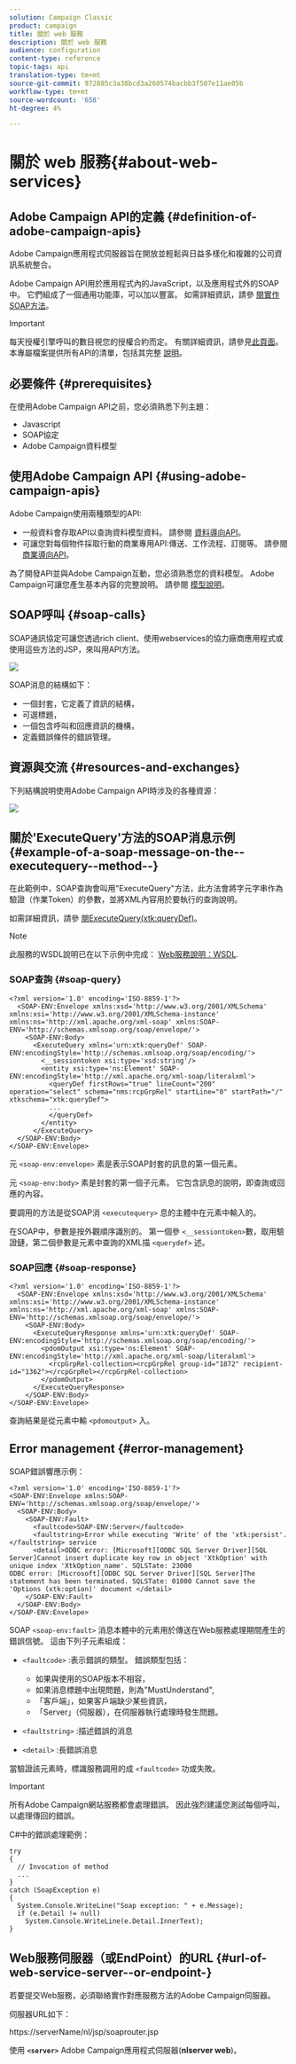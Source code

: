 ```yaml
---
solution: Campaign Classic
product: campaign
title: 關於 web 服務
description: 關於 web 服務
audience: configuration
content-type: reference
topic-tags: api
translation-type: tm+mt
source-git-commit: 972885c3a38bcd3a260574bacbb3f507e11ae05b
workflow-type: tm+mt
source-wordcount: '658'
ht-degree: 4%

---
```



# 關於 web 服務{#about-web-services}

## Adobe Campaign API的定義 {#definition-of-adobe-campaign-apis}

Adobe Campaign應用程式伺服器旨在開放並輕鬆與日益多樣化和複雜的公司資訊系統整合。

Adobe Campaign API用於應用程式內的JavaScript，以及應用程式外的SOAP中。 它們組成了一個通用功能庫，可以加以豐富。 如需詳細資訊，請參 [閱實作SOAP方法](../../configuration/using/implementing-soap-methods.md)。

>[!IMPORTANT]
>
>每天授權引擎呼叫的數目視您的授權合約而定。 有關詳細資訊，請參見[此頁面](https://helpx.adobe.com/legal/product-descriptions/adobe-campaign-classic---product-description.html)。\
>本專屬檔案提供所有API的清單，包括其完整 [說明](https://docs.adobe.com/content/help/en/campaign-classic/technicalresources/api/index.html)。

## 必要條件 {#prerequisites}

在使用Adobe Campaign API之前，您必須熟悉下列主題：

* Javascript
* SOAP協定
* Adobe Campaign資料模型

## 使用Adobe Campaign API {#using-adobe-campaign-apis}

Adobe Campaign使用兩種類型的API:

* 一般資料會存取API以查詢資料模型資料。 請參閱 [資料導向API](../../configuration/using/data-oriented-apis.md)。
* 可讓您對每個物件採取行動的商業專用API:傳送、工作流程、訂閱等。 請參閱 [商業導向API](../../configuration/using/business-oriented-apis.md)。

為了開發API並與Adobe Campaign互動，您必須熟悉您的資料模型。 Adobe Campaign可讓您產生基本內容的完整說明。 請參閱 [模型說明](../../configuration/using/data-oriented-apis.md#description-of-the-model)。

## SOAP呼叫 {#soap-calls}

SOAP通訊協定可讓您透過rich client、使用webservices的協力廠商應用程式或使用這些方法的JSP，來叫用API方法。

![](assets/s_ncs_configuration_architecture.png)

SOAP消息的結構如下：

* 一個封套，它定義了資訊的結構，
* 可選標題，
* 一個包含呼叫和回應資訊的機構，
* 定義錯誤條件的錯誤管理。

## 資源與交流 {#resources-and-exchanges}

下列結構說明使用Adobe Campaign API時涉及的各種資源：

![](assets/s_ncs_integration_webservices_schema_pres.png)

## 關於&#39;ExecuteQuery&#39;方法的SOAP消息示例 {#example-of-a-soap-message-on-the--executequery--method--}

在此範例中，SOAP查詢會叫用&quot;ExecuteQuery&quot;方法，此方法會將字元字串作為驗證（作業Token）的參數，並將XML內容用於要執行的查詢說明。

如需詳細資訊，請參 [閱ExecuteQuery(xtk:queryDef)](../../configuration/using/data-oriented-apis.md#executequery--xtk-querydef-)。

>[!NOTE]
>
>此服務的WSDL說明已在以下示例中完成： [Web服務說明：WSDL](../../configuration/using/web-service-calls.md#web-service-description--wsdl).

### SOAP查詢 {#soap-query}

```
<?xml version='1.0' encoding='ISO-8859-1'?>
  <SOAP-ENV:Envelope xmlns:xsd='http://www.w3.org/2001/XMLSchema' xmlns:xsi='http://www.w3.org/2001/XMLSchema-instance' xmlns:ns='http://xml.apache.org/xml-soap' xmlns:SOAP-ENV='http://schemas.xmlsoap.org/soap/envelope/'>
    <SOAP-ENV:Body>
      <ExecuteQuery xmlns='urn:xtk:queryDef' SOAP-ENV:encodingStyle='http://schemas.xmlsoap.org/soap/encoding/'>
        <__sessiontoken xsi:type='xsd:string'/>
        <entity xsi:type='ns:Element' SOAP-ENV:encodingStyle='http://xml.apache.org/xml-soap/literalxml'>
          <queryDef firstRows="true" lineCount="200" operation="select" schema="nms:rcpGrpRel" startLine="0" startPath="/" xtkschema="xtk:queryDef">
          ...
          </queryDef>
        </entity>
      </ExecuteQuery>
  </SOAP-ENV:Body>
</SOAP-ENV:Envelope>
```

元 `<soap-env:envelope>` 素是表示SOAP封套的訊息的第一個元素。

元 `<soap-env:body>` 素是封套的第一個子元素。 它包含訊息的說明，即查詢或回應的內容。

要調用的方法是從SOAP消 `<executequery>` 息的主體中在元素中輸入的。

在SOAP中，參數是按外觀順序識別的。 第一個參 `<__sessiontoken>`數，取用驗證鏈，第二個參數是元素中查詢的XML描 `<querydef>` 述。

### SOAP回應 {#soap-response}

```
<?xml version='1.0' encoding='ISO-8859-1'?>
  <SOAP-ENV:Envelope xmlns:xsd='http://www.w3.org/2001/XMLSchema' xmlns:xsi='http://www.w3.org/2001/XMLSchema-instance' xmlns:ns='http://xml.apache.org/xml-soap' xmlns:SOAP-ENV='http://schemas.xmlsoap.org/soap/envelope/'>
    <SOAP-ENV:Body>
      <ExecuteQueryResponse xmlns='urn:xtk:queryDef' SOAP-ENV:encodingStyle='http://schemas.xmlsoap.org/soap/encoding/'>
        <pdomOutput xsi:type='ns:Element' SOAP-ENV:encodingStyle='http://xml.apache.org/xml-soap/literalxml'>
          <rcpGrpRel-collection><rcpGrpRel group-id="1872" recipient-id="1362"></rcpGrpRel></rcpGrpRel-collection>
        </pdomOutput>
      </ExecuteQueryResponse>
    </SOAP-ENV:Body>
</SOAP-ENV:Envelope>
```

查詢結果是從元素中輸 `<pdomoutput>` 入。

## Error management {#error-management}

SOAP錯誤響應示例：

```
<?xml version='1.0' encoding='ISO-8859-1'?>
<SOAP-ENV:Envelope xmlns:SOAP-ENV='http://schemas.xmlsoap.org/soap/envelope/'>
  <SOAP-ENV:Body>
    <SOAP-ENV:Fault>
      <faultcode>SOAP-ENV:Server</faultcode>
      <faultstring>Error while executing 'Write' of the 'xtk:persist'.</faultstring> service
      <detail>ODBC error: [Microsoft][ODBC SQL Server Driver][SQL Server]Cannot insert duplicate key row in object 'XtkOption' with unique index 'XtkOption_name'. SQLSTate: 23000
ODBC error: [Microsoft][ODBC SQL Server Driver][SQL Server]The statement has been terminated. SQLSTate: 01000 Cannot save the 'Options (xtk:option)' document </detail>
    </SOAP-ENV:Fault>
  </SOAP-ENV:Body>
</SOAP-ENV:Envelope>
```

SOAP `<soap-env:fault>` 消息本體中的元素用於傳送在Web服務處理期間產生的錯誤信號。 這由下列子元素組成：

* `<faultcode>` :表示錯誤的類型。 錯誤類型包括：

   * 如果與使用的SOAP版本不相容，
   * 如果消息標題中出現問題，則為&quot;MustUnderstand&quot;,
   * 「客戶端」，如果客戶端缺少某些資訊，
   * 「Server」（伺服器），在伺服器執行處理時發生問題。

* `<faultstring>` :描述錯誤的消息
* `<detail>` :長錯誤消息

當驗證該元素時，標識服務調用的成 `<faultcode>` 功或失敗。

>[!IMPORTANT]
>
>所有Adobe Campaign網站服務都會處理錯誤。 因此強烈建議您測試每個呼叫，以處理傳回的錯誤。

C#中的錯誤處理範例：

```
try 
{
  // Invocation of method
  ...
}
catch (SoapException e)
{
  System.Console.WriteLine("Soap exception: " + e.Message);        
  if (e.Detail != null)
    System.Console.WriteLine(e.Detail.InnerText);
}
```

## Web服務伺服器（或EndPoint）的URL {#url-of-web-service-server--or-endpoint-}

若要提交Web服務，必須聯絡實作對應服務方法的Adobe Campaign伺服器。

伺服器URL如下：

https://serverName/nl/jsp/soaprouter.jsp

使用 **`<server>`** Adobe Campaign應用程式伺服器(**nlserver web**)。
